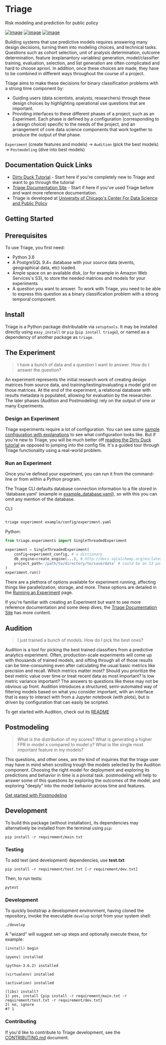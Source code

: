 Triage
======

Risk modeling and prediction for public policy

[![image](https://travis-ci.com/dssg/triage.svg?branch=master)](https://travis-ci.org/dssg/triage)
[![image](https://codecov.io/gh/dssg/triage/branch/master/graph/badge.svg)](https://codecov.io/gh/dssg/triage)
[![image](https://codeclimate.com/github/dssg/triage.png)](https://codeclimate.com/github/dssg/triage)

Building systems that use predictive models requires answering many design decisions, turning them into modeling choices, and technical tasks. Questions such as cohort selection, unit of analysis determination, outcome determination, feature (explanantory variables) generation, model/classifier training, evaluation, selection, and list generation are often complicated and hard to choose apriori. In addition, once these choices are made, they have to be combined in different ways throughout the course of a project. 

Triage aims to make these decisions for binary classification problems with a strong time component by:

- Guiding users (data scientists, analysts, researchers) through these design choices by highlighting operational use questions that are important.
- Providing interfaces to these different phases of a project, such as an Experiment. Each phase is defined by a configuration (corresponding to a design choice) specific to the needs of the project, and an arrangement of core data science components that work together to produce the output of that phase.


`Experiment` (create features and models) -> `Audition` (pick the best models) -> `Postmodeling` (dive into best models)

## Documentation Quick Links

- [Dirty Duck Tutorial](https://dssg.github.io/triage/dirtyduck/docs/) - Start here if you're completely new to Triage and want to go through the tutorial
- [Triage Documentation Site](https://dssg.github.io/triage/) - Start if here if you've used Triage before and want more reference documentation.
- Triage is developed at [University of Chicago's Center For Data Science and Public Policy](http://dsapp.uchicago.edu)

## Getting Started

## Prerequisites

To use Triage, you first need:

- Python 3.6
- A PostgreSQL 9.4+ database with your source data (events, geographical data, etc) loaded.
- Ample space on an available disk, (or for example in Amazon Web Services's S3), to store the needed matrices and models for your experiments
- A question you want to answer. To work with Triage, you need to be able to express this question as a binary classification problem with a strong temporal component.

## Install

Triage is a Python package distributable via `setuptools`. It may be
installed directly using `easy_install` or `pip` (`pip install triage`), or named as a
dependency of another package as `triage`.


## The Experiment

> I have a bunch of data and a question I want to answer. How do I answer the question?

An experiment represents the initial research work of creating design matrices from source data, and training/testing/evaluating a model grid on those matrices. At the end of the experiment, a relational database with results metadata is populated, allowing for evaluation by the researcher.  The later phases (Audition and Postmodeling) rely on the output of one or many Experiments.


### Design an Experiment

Triage experiments require a lot of configuration. You can see some [sample configuration with explanations](https://github.com/dssg/triage/blob/master/example/config/experiment.yaml) to see what configuration looks like. But if you're new to Triage, you will be much better off [reading the Dirty Duck tutorial](https://dssg.github.io/triage/dirtyduck/docs/) as opposed to jumping into the config file. It's a guided tour through Triage functionality using a real-world problem.

### Run an Experiment

Once you've defined your experiment, you can run it from the command-line or from within a Python program.

The Triage CLI defaults database connection information to a file stored in 'database.yaml' (example in [example_database.yaml](example_database.yaml)), so with this you can omit any mention of the database.

CLI:
```bash

triage experiment example/config/experiment.yaml
```

Python:
```python
from triage.experiments import SingleThreadedExperiment

experiment = SingleThreadedExperiment(
    config=experiment_config, # a dictionary
    db_engine=create_engine(...), # http://docs.sqlalchemy.org/en/latest/core/engines.html
    project_path='/path/to/directory/to/save/data' # could be an S3 path too: 's3://mybucket/myprefix/'
)
experiment.run()
```

There are a plethora of options available for experiment running, affecting things like parallelization, storage, and more. These options are detailed in the [Running an Experiment](https://dssg.github.io/triage/experiments/running/) page.


If you're familiar with creating an Experiment but want to see more reference documentation and some deep dives, the [Triage Documentation Site](https://dssg.github.io/triage) has more content.

## Audition

> I just trained a bunch of models. How do I pick the best ones?

Audition is a tool for picking the best trained classifiers from a predictive analytics experiment. Often, production-scale experiments will come up with thousands of trained models, and sifting through all of those results can be time-consuming even after calculating the usual basic metrics like precision and recall. Which metrics matter most? Should you prioritize the best metric value over time or treat recent data as most important? Is low metric variance important? The answers to questions like these may not be obvious up front. Audition introduces a structured, semi-automated way of filtering models based on what you consider important, with an interface that is easy to interact with from a Jupyter notebook (with plots), but is driven by configuration that can easily be scripted.

To get started with Audition, check out its [README](https://github.com/dssg/triage/tree/master/src/triage/component/audition)

## Postmodeling

> What is the distribution of my scores? What is generating a higher FPR in model x compared to model y? What is the single most important feature in my models?`

This questions, and other ones, are the kind of inquiries that the triage user may have in mind when scrolling trough the models selected by the Audition component. Choosing the right model for deployment and exploring its predictions and behavior in time is a pivotal task. postmodeling will help to answer some of this questions by exploring the outcomes of the model, and exploring "deeply" into the model behavior across time and features.

[Get started with Postmodeling](https://github.com/dssg/triage/tree/master/src/triage/component/postmodeling/contrast)


## Development
To build this package (without installation), its dependencies may
alternatively be installed from the terminal using `pip`:

    pip install -r requirement/main.txt

### Testing

To add test (and development) dependencies, use **test.txt**:

    pip install -r requirement/test.txt [-r requirement/dev.txt]

Then, to run tests:

    pytest

### Development

To quickly bootstrap a development environment, having cloned the
repository, invoke the executable `develop` script from your system
shell:

    ./develop

A "wizard" will suggest set-up steps and optionally execute these, for
example:

    (install) begin

    (pyenv) installed

    (python-3.6.2) installed

    (virtualenv) installed

    (activation) installed

    (libs) install?
    1) yes, install {pip install -r requirement/main.txt -r requirement/test.txt -r requirement/dev.txt}
    2) no, ignore
    #? 1

### Contributing

If you'd like to contribute to Triage development, see the [CONTRIBUTING.md](CONTRIBUTING.md) document.

